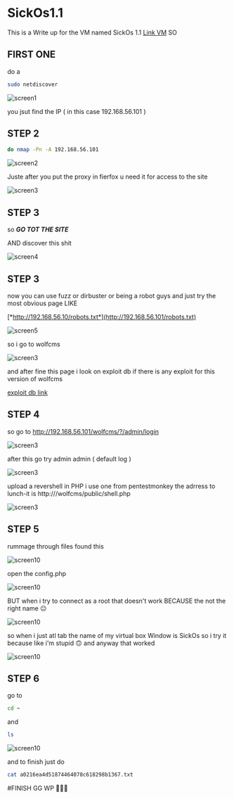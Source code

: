 # SickOs1.1

This is a Write up for the VM named SickOs 1.1 
[Link VM]([https://www.example.com](https://www.vulnhub.com/entry/sickos-11,132/))
SO 

## FIRST ONE 
do a 
```bash
sudo netdiscover
```
![screen1](https://github.com/Shkyr0/SickOs1.1/blob/main/1.png)

you jsut find the IP ( in this case 192.168.56.101 )

## STEP 2 
```bash
do nmap -Pn -A 192.168.56.101
```
![screen2](https://github.com/Shkyr0/SickOs1.1/blob/main/2.png)

Juste after you put the proxy in fierfox u need it for access to the site 

![screen3](https://github.com/Shkyr0/SickOs1.1/blob/main/3.png)
## STEP 3
so ***GO TOT THE SITE***

AND discover this shit

![screen4](https://github.com/Shkyr0/SickOs1.1/blob/main/4.png)
## STEP 3
now you can use fuzz or dirbuster or being a robot guys and just try the most obvious page LIKE 

[*http://192.168.56.10/robots.txt*](http://192.168.56.101/robots.txt)

![screen5](https://github.com/Shkyr0/SickOs1.1/blob/main/5.png)

so i go to wolfcms

![screen3](https://github.com/Shkyr0/SickOs1.1/blob/main/6.png)

and after fine this page i look on exploit db if there is any exploit for this version of wolfcms

[exploit db link](https://www.exploit-db.com/exploits/38000)
## STEP 4
so go to http://192.168.56.101/wolfcms/?/admin/login 

![screen3](https://github.com/Shkyr0/SickOs1.1/blob/main/7.png)

after this go try admin admin ( default log ) 

![screen3](https://github.com/Shkyr0/SickOs1.1/blob/main/8.png)

upload a revershell in PHP i use one from pentestmonkey 
the adrress to lunch-it is  http://<IP-in-your-case>/wolfcms/public/shell.php

![screen3](https://github.com/Shkyr0/SickOs1.1/blob/main/9.png)
## STEP 5
rummage through files 
found this 

![screen10](https://github.com/Shkyr0/SickOs1.1/blob/main/10.png)

open the config.php

![screen10](https://github.com/Shkyr0/SickOs1.1/blob/main/11.png)

BUT when i try to connect as a root that doesn't work BECAUSE the not the right name 😐

![screen10](https://github.com/Shkyr0/SickOs1.1/blob/main/12.png)

so when i just atl tab the name of my virtual box Window is SickOs so i try it because like i'm stupid 🙃
and anyway that worked

![screen10](https://github.com/Shkyr0/SickOs1.1/blob/main/13.png)
## STEP 6
go to
```bash
cd ~
```
and 
```bash
ls
```
![screen10](https://github.com/Shkyr0/SickOs1.1/blob/main/14.png)

and to finish just do 
```bash
cat a0216ea4d51874464078c618298b1367.txt
```

#FINISH GG WP 🥳🥳🥳
